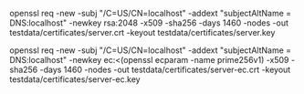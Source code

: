 

openssl req -new -subj "/C=US/CN=localhost" -addext "subjectAltName = DNS:localhost" -newkey rsa:2048 -x509 -sha256 -days 1460 -nodes -out testdata/certificates/server.crt -keyout testdata/certificates/server.key

openssl req -new -subj "/C=US/CN=localhost" -addext "subjectAltName = DNS:localhost" -newkey ec:<(openssl ecparam -name prime256v1) -x509 -sha256 -days 1460 -nodes -out testdata/certificates/server-ec.crt -keyout testdata/certificates/server-ec.key
